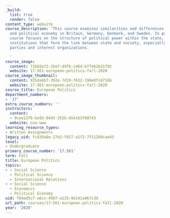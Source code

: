 ```yaml
---
_build:
  list: true
  render: false
content_type: website
course_description: 'This course examines similarities and differences in politics
  and political economy in Britain, Germany, Denmark, and Sweden. In particular, the
  course focuses on the structure of political power within the state, and on important
  institutions that form the link between state and society, especially political
  parties and interest organizations.

  '
course_image:
  content: 71b02e72-2be7-d4fb-148d-b7f462b31792
  website: 17-561-european-politics-fall-2020
course_image_thumbnail:
  content: 935dabb7-392e-7d19-f632-198e0fc67166
  website: 17-561-european-politics-fall-2020
course_title: European Politics
department_numbers:
- '17'
extra_course_numbers: ''
instructors:
  content:
  - 9cee13f0-be93-0445-253b-854163f90743
  website: ocw-www
learning_resource_types:
- Written Assignments
legacy_uid: fcd39a8e-27e2-f827-a1f2-7f21260cae43
level:
- Undergraduate
primary_course_number: '17.561'
term: Fall
title: European Politics
topics:
- - Social Science
  - Political Science
  - International Relations
- - Social Science
  - Economics
  - Political Economy
uid: f84ad5c7-a6cc-49b7-a135-9e141a467c3d
url_path: courses/17-561-european-politics-fall-2020
year: '2020'
---
```

